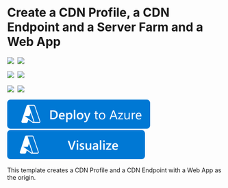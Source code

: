 # Create a CDN Profile, a CDN Endpoint and a Server Farm and a Web App

<IMG SRC="https://azurequickstartsservice.blob.core.windows.net/badges/201-cdn-with-web-app/PublicLastTestDate.svg" />&nbsp;
<IMG SRC="https://azurequickstartsservice.blob.core.windows.net/badges/201-cdn-with-web-app/PublicDeployment.svg" />&nbsp;

<IMG SRC="https://azurequickstartsservice.blob.core.windows.net/badges/201-cdn-with-web-app/FairfaxLastTestDate.svg" />&nbsp;
<IMG SRC="https://azurequickstartsservice.blob.core.windows.net/badges/201-cdn-with-web-app/FairfaxDeployment.svg" />&nbsp;

<IMG SRC="https://azurequickstartsservice.blob.core.windows.net/badges/201-cdn-with-web-app/BestPracticeResult.svg" />&nbsp;
<IMG SRC="https://azurequickstartsservice.blob.core.windows.net/badges/201-cdn-with-web-app/CredScanResult.svg" />&nbsp;

<a href="https://portal.azure.com/#create/Microsoft.Template/uri/https%3A%2F%2Fraw.githubusercontent.com%2FAzure%2Fazure-quickstart-templates%2Fmaster%2F201-cdn-with-web-app%2Fazuredeploy.json" target="_blank">
    <img src="https://raw.githubusercontent.com/Azure/azure-quickstart-templates/master/1-CONTRIBUTION-GUIDE/images/deploytoazure.svg"/>
</a>
<a href="http://armviz.io/#/?load=https%3A%2F%2Fraw.githubusercontent.com%2FAzure%2Fazure-quickstart-templates%2Fmaster%2F201-cdn-with-web-app%2Fazuredeploy.json" target="_blank">
    <img src="https://raw.githubusercontent.com/Azure/azure-quickstart-templates/master/1-CONTRIBUTION-GUIDE/images/visualizebutton.svg"/>
</a>

This template creates a CDN Profile and a CDN Endpoint with a Web App as the origin.

